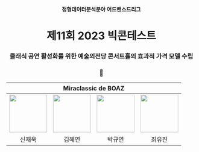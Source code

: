 <h4 align='center'> 정형데이터분석분야 어드밴스드리그 </h4>

<h1 align='center'> 제11회 2023 빅콘테스트  </h1>

<h3 align='center'> 클래식 공연 활성화를 위한 예술의전당 콘서트홀의 효과적 가격 모델 수립 </h3>

<h3 align='center'> 🎻 </h3>

<div align='center'>

<table>
    <thead>
        <tr>
            <th colspan="4"> Miraclassic de BOAZ </th>
        </tr>
    </thead>
    <tbody>
        <tr>
          <tr>
            <td align='center'><a href="https://github.com/jwshin0908"><img src="https://avatars.githubusercontent.com/u/59306720?v=4" width="100" height="100"></td>
            <td align='center'><a href="https://github.com/yeoniiii"><img src="https://avatars.githubusercontent.com/u/76769871?v=4" width="100" height="100"></td>
            <td align='center'><a href="https://github.com/noooey"><img src="https://avatars.githubusercontent.com/u/66217855?v=4" width="100" height="100"></td>
            <td align='center'><a href="https://github.com/youjin0450"><img src="https://avatars.githubusercontent.com/u/66248758?v=4" width="100" height="100"></td>
          </tr>
          <tr>
            <td align='center'>신재욱</td>
            <td align='center'>김혜연</td>
            <td align='center'>박규연</td>
            <td align='center'>최유진</td>
          </tr>
        </tr>
    </tbody>
</table>

</div>

&nbsp;  
